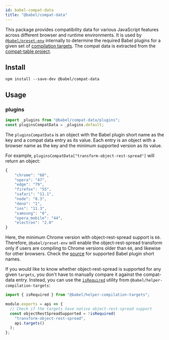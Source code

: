 ```yaml
---
id: babel-compat-data
title: "@babel/compat-data"
---
```


This package provides compatibility data for various JavaScript features across different browser and runtime environments. It is used by [`@babel/preset-env`](./preset-env.md) internally to determine the required Babel plugins for a given set of [compilation targets](./options.md#targets). The compat data is extracted from the [compat-table project](https://github.com/compat-table/compat-table).

## Install

```shell npm2yarn
npm install --save-dev @babel/compat-data
```

## Usage

### plugins
```javascript title="my-babel-plugin.js"
import _plugins from "@babel/compat-data/plugins";
const pluginsCompatData = _plugins.default;
```

The `pluginsCompatData` is an object with the Babel plugin short name as the key and a compat data entry as its value. Each entry is an object with a browser name as the key and the minimum supported version as its value.

For example, `pluginsCompatData["transform-object-rest-spread"]` will return an object:

```javascript title="my-babel-plugin.js"
{
    "chrome": "60",
    "opera": "47",
    "edge": "79",
    "firefox": "55",
    "safari": "11.1",
    "node": "8.3",
    "deno": "1",
    "ios": "11.3",
    "samsung": "8",
    "opera_mobile": "44",
    "electron": "2.0"
}
```
Here, the minimum Chrome version with object-rest-spread support is `60`. Therefore, `@babel/preset-env` will enable the object-rest-spread transform only if users are compiling to Chrome versions older than `60`, and likewise for other browsers. Check the [source](https://github.com/babel/babel/blob/main/packages/babel-compat-data/data/plugins.json) for supported Babel plugin short names.

If you would like to know whether object-rest-spread is supported for any given `targets`, you don't have to manually compare it against the compat-data entry. Instead, you can use the [`isRequired`](./helper-compilation-targets.md#isrequired) utility from `@babel/helper-compilation-targets`:

```javascript title="my-babel-plugin.js"
import { isRequired } from "@babel/helper-compilation-targets";

module.exports = api => {
  // Check if the targets have native object-rest-spread support
  const objectRestSpreadSupported = !isRequired(
    "transform-object-rest-spread",
    api.targets()
  );
};
```
